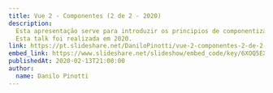 ```yaml
---
title: Vue 2 - Componentes (2 de 2 - 2020)
description:
  Esta apresentação serve para introduzir os principios de componentização e como aplicá-los no Vue 2.
  Esta talk foi realizada em 2020.
link: https://pt.slideshare.net/DaniloPinotti/vue-2-componentes-2-de-2-2020
embed_link: https://www.slideshare.net/slideshow/embed_code/key/6XOQ5EX2xqrvdT
publishedAt: 2020-02-13T21:00:00
author:
  name: Danilo Pinotti
---
```


